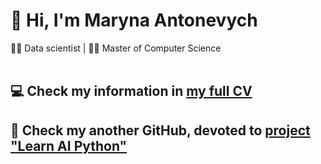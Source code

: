 # 👋 Hi, I'm Maryna Antonevych
👩‍💻 Data scientist | 👩‍🎓 Master of Computer Science
<br/>
<br/>

## 💻 Check my information in [my full CV](https://maricinnamon.github.io/)
## 🤖 Check my another GitHub, devoted to [project "Learn AI Python"](https://github.com/learn-ai-python)
